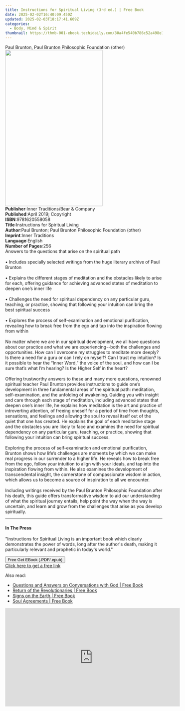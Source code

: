 ```yaml
---
title: Instructions for Spiritual Living (3rd ed.) | Free Book
date: 2025-02-02T16:40:09.450Z
updated: 2025-02-03T18:17:41.609Z
categories:
  - Body, Mind & Spirit
thumbnail: https://thmb-001-ebook.techidaily.com/30a4fe540b786c52a498e14410171410bed29ac73d41683847dc4e9f2a7e908d.jpg
---
```

<main id="book-container">
  <div class="flex flex-col">
    <div class="book-brief flex-1 py-6 px-4 sm:p-6 md:py-10 md:px-8">
      <!-- brief-->
      <div class="book-brief-main">
        Paul Brunton, Paul Brunton Philosophic Foundation (other)
      </div>
    </div>
    <div
      class="book-meta-info flex-1 grid gap-4 col-start-1 col-end-3 row-start-1 sm:mb-6 sm:grid-cols-4 lg:gap-6 lg:col-start-2 lg:row-end-6 lg:row-span-6 lg:mb-0"
    >
      <div
        class="book-meta-info-left place-content-center mt-4 p-4 text-sm leading-6 col-start-2 col-span-2 dark:text-slate-400"
      >
        <img
          class="w-full h-500 object-cover rounded-lg sm:h-255 sm:col-span-2 lg:col-span-full"
          src="https://img-001-ebook.techidaily.com/19cb795988f04833fed10cb1f2947430ab73bec8cbdbf0c8deb8c3698178519a.jpg"
          alt=""
          width="312"
          height="500"
        />
      </div>
      <div
        class="book-meta-info-right mt-2 col-start-1 row-start-2 col-span-3 self-center"
      >
        <!-- meta data  -->
        <div class="flex flex-col px-4 md:px-8">
          <div class="flex-1">
            <strong>Publisher</strong>:<span class="px-2"
              >Inner Traditions/Bear &amp; Company</span
            >
          </div>
          <div class="flex-1">
            <strong>Published</strong>:<span class="px-2"
              >April 2019; Copyright</span
            >
          </div>
          <div class="flex-1">
            <strong>ISBN</strong>:<span class="px-2">9781620558058</span>
          </div>
          <div class="flex-1">
            <strong>Title</strong>:<span class="px-2"
              >Instructions for Spiritual Living</span
            >
          </div>
          <div class="flex-1">
            <strong>Author</strong>:<span class="px-2"
              >Paul Brunton; Paul Brunton Philosophic Foundation (other)</span
            >
          </div>
          <div class="flex-1">
            <strong>Imprint</strong>:<span class="px-2">Inner Traditions</span>
          </div>
          <div class="flex-1">
            <strong>Language</strong>:<span class="px-2">English</span>
          </div>
          <div class="flex-1">
            <strong>Number of Pages</strong>:<span class="px-2">256</span>
          </div>
        </div>
      </div>
    </div>
    <div class="book-description flex-1 py-6 px-4 sm:p-6 md:py-10 md:px-8">
      <div class="book-description-main">
        <div accordion-content="" id="description">
          Answers to the questions that arise on the spiritual path
          <br /><br />• Includes specially selected writings from the huge
          literary archive of Paul Brunton <br /><br />• Explains the different
          stages of meditation and the obstacles likely to arise for each,
          offering guidance for achieving advanced states of meditation to
          deepen one’s inner life <br /><br />• Challenges the need for
          spiritual dependency on any particular guru, teaching, or practice,
          showing that following your intuition can bring the best spiritual
          success <br /><br />• Explores the process of self-examination and
          emotional purification, revealing how to break free from the ego and
          tap into the inspiration flowing from within <br /><br />No matter
          where we are in our spiritual development, we all have questions about
          our practice and what we are experiencing--both the challenges and
          opportunities. How can I overcome my struggles to meditate more
          deeply? Is there a need for a guru or can I rely on myself? Can I
          trust my intuition? Is it possible to hear the “Inner Word,” the voice
          of the soul, and how can I be sure that’s what I’m hearing? Is the
          Higher Self in the heart? <br /><br />Offering trustworthy answers to
          these and many more questions, renowned spiritual teacher Paul Brunton
          provides instructions to guide one’s development in three fundamental
          areas of the spiritual path: meditation, self-examination, and the
          unfolding of awakening. Guiding you with insight and care through each
          stage of meditation, including advanced states that deepen one’s inner
          life, he explains how meditation is the art and practice of
          introverting attention, of freeing oneself for a period of time from
          thoughts, sensations, and feelings and allowing the soul to reveal
          itself out of the quiet that one has created. He explains the goal of
          each meditative stage and the obstacles you are likely to face and
          examines the need for spiritual dependency on any particular guru,
          teaching, or practice, showing that following your intuition can bring
          spiritual success. <br /><br />Exploring the process of
          self-examination and emotional purification, Brunton shows how life’s
          challenges are moments by which we can make real progress in our
          surrender to a higher life. He reveals how to break free from the ego,
          follow your intuition to align with your ideals, and tap into the
          inspiration flowing from within. He also examines the development of
          transcendental insight, the cornerstone of compassionate wisdom in
          action, which allows us to become a source of inspiration to all we
          encounter. <br /><br />Including writings received by the Paul Brunton
          Philosophic Foundation after his death, this guide offers
          transformative wisdom to aid our understanding of what the spiritual
          journey entails, help point the way when the way is uncertain, and
          learn and grow from the challenges that arise as you develop
          spiritually.
        </div>
        <div class="accordion-fader"></div>
      </div>
    </div>
    <div class="book-excerpts flex-1 py-6 px-4 sm:p-6 md:py-10 md:px-8">
      <!-- excerpts-->
      <div class="book-excerpts-main">
        <hr />
        <h4 class="placeholder placeholder-heading">
          <span>In The Press</span>
        </h4>
        <p>
          "Instructions for Spiritual Living is an important book which clearly
          demonstrates the power of words, long after the author's death, making
          it particularly relevant and prophetic in today's world."
        </p>
      </div>
    </div>
    <div
      class="book-about-author flex-1 py-6 px-4 sm:p-6 md:py-10 md:px-8"
    ></div>
    <div class="book-free-get flex-1 py-6 px-4 sm:p-6 md:py-10 md:px-8">
      <button
        id="btn-free-get"
        class="bg-blue-500 hover:bg-blue-700 text-white font-bold py-2 px-4 rounded"
      >
        Free Get EBook (.PDF/.epub)
      </button>
      <div id="countdown-display" class="px-2 text-lg mt-2"></div>
      <a
        id="free-link"
        class="hidden bg-blue-500 hover:bg-blue-700 text-white font-bold py-2 px-4 rounded"
        href="https://www.ebooks.com/en-us/book/96393656/instructions-for-spiritual-living/paul-brunton/"
        target="_blank"
        >Click here to get a free link</a
      >
    </div>
    <script>
      let countdownTime = 0;
      let countdownInterval = null;
      document
        .getElementById('btn-free-get')
        .addEventListener('click', startCountdown);
      function startCountdown() {
        countdownTime = new Date().getTime() + 60000 * 3;
        countdownInterval = setInterval(updateCountdown, 1000);
        document.getElementById('btn-free-get').disabled = true;
        document
          .getElementById('btn-free-get')
          .classList.add('bg-gray-500', 'cursor-not-allowed');
      }
      function updateCountdown() {
        let currentTime = new Date().getTime();
        let timeLeft = countdownTime - currentTime;
        let secondsLeft = Math.floor(timeLeft / 1000);
        document.getElementById('countdown-display').innerHTML =
          `Remaining time: ${secondsLeft} seconds.`;
        if (secondsLeft <= 0) {
          clearInterval(countdownInterval);
          document.getElementById('btn-free-get').classList.add('hidden');
          document.getElementById('free-link').classList.remove('hidden');
          document.getElementById('countdown-display').innerHTML = '';
        }
      }
    </script>
  </div>
</main>

<ins class="adsbygoogle"
      style="display:block"
      data-ad-client="ca-pub-7571918770474297"
      data-ad-slot="8358498916"
      data-ad-format="auto"
      data-full-width-responsive="true"></ins>
    

<span class="atpl-alsoreadstyle">Also read:</span>
<div><ul>
<li><a href="https://novels-ebooks.techidaily.com/1127068-9781612830681-questions-and-answers-on-conversations-with-god/"><u>Questions and Answers on Conversations with God | Free Book</u></a></li>
<li><a href="https://novels-ebooks.techidaily.com/1127072-9781612832852-return-of-the-revolutionaries/"><u>Return of the Revolutionaries | Free Book</u></a></li>
<li><a href="https://novels-ebooks.techidaily.com/1127080-9781612832975-signs-on-the-earth/"><u>Signs on the Earth | Free Book</u></a></li>
<li><a href="https://novels-ebooks.techidaily.com/1127085-9781612830698-soul-agreements/"><u>Soul Agreements | Free Book</u></a></li>
</ul></div>

<!-- affiliate ads begin -->
<iframe width="560" height="315" src="https://www.youtube.com/embed/yr0yS_Ywrjs?si=QxzYiX1KmUaExmlo" title="YouTube video player" frameborder="0" allow="accelerometer; autoplay; clipboard-write; encrypted-media; gyroscope; picture-in-picture; web-share" referrerpolicy="strict-origin-when-cross-origin" allowfullscreen></iframe>
<!-- affiliate ads end -->


